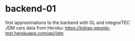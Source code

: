 # backend-01
first approximations to the backend with GL and integrarTEC
<br>
JDM cars data from Heroku: https://tobias-people-test.herokuapp.com/api/jdm
